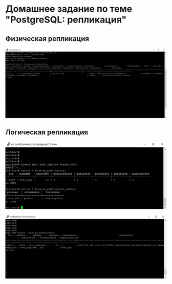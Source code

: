# Домашнее задание по теме "PostgreSQL: репликация"

## Физическая репликация

![Физическая репликация](PhysicalReplication.jpg)

## Логическая репликация

![Логическая репликация](LogicalReplicationPublication.jpg)

![Логическая репликация](LogicalReplicationSubscription.jpg)
